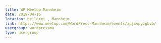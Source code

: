 ```yaml
---
title: WP Meetup Mannheim
date: 2019-04-16
location: beilerei , Mannheim
link: https://www.meetup.com/WordPress-Mannheim/events/zpjxvpyzgbvb/
usergroup: wordpressma
type: usergroup
---
```

